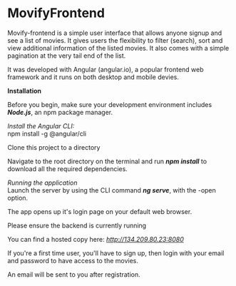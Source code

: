 # MovifyFrontend

Movify-frontend is a simple user interface that allows anyone signup and see a list of movies. It gives users the flexibility to filter (search), sort and view additional information of the listed movies. It also comes with a simple pagination at the very tail end of the list.

It was developed with Angular (angular.io), a popular frontend web framework and it runs on both desktop and mobile devies.



<b>Installation</b>

Before you begin, make sure your development environment includes <b><i>Node.js</i></b>, an npm package manager.

<i>Install the Angular CLI: </i> <br>
npm install -g @angular/cli

Clone this project to a directory

Navigate to the root directory on the terminal and run <b><i>npm install</i></b> to download all the required dependencies.

<i>Running the application</i> <br>
Launch the server by using the CLI command <i><b>ng serve</b></i>, with the -open option.

The app opens up it's login page on your default web browser.

Please ensure the backend is currently running

You can find a hosted copy here: <i>http://134.209.80.23:8080</i>

If you're a first time user, you'll have to sign up, then login with your email and password to have access to the movies.

An email will be sent to you after registration.

